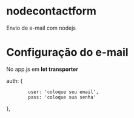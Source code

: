 # nodecontactform
Envio de e-mail com nodejs

# Configuração do e-mail
No app.js em **let transporter**

auth: {

            user: 'coloque seu email',
            pass: 'coloque sua senha'      

},
